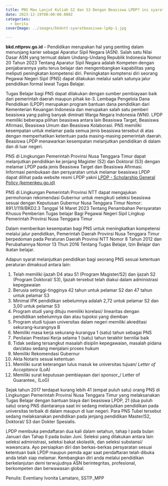 ```yaml
---
title: PNS Mau Lanjut Kuliah S2 dan S3 Dengan Beasiswa LPDP? ini syaratnya
date: 2023-12-19T00:00:00.000Z
categories:
  - berita
coverImage: ../images/bkdntt-syaratbeasiswa-lpdp-1.jpg

---
```


**bkd.nttprov.go.id** – Pendidikan merupakan hal yang penting dalam menunjang karier sebagai Aparatur Sipil Negara (ASN). Salah satu Nilai Dasar ASN yang termuat dalam Undang-Undang Republik Indonesia Nomor 20 Tahun 2023 Tentang Aparatur Sipil Negara adalah Kompeten dengan penjabarannya yaitu terus belajar dan mengembangkan kapabilitas yang meliputi peningkatan kompetensi diri. Peningkatan komptensi diri seorang Pegawai Negeri Sipil (PNS) dapat dilakukan melalui salah satunya jalur pendidikan formal lewat Tugas Belajar.

Tugas Belajar bagi PNS dapat dilakukan dengan sumber pembiayaan baik dari pemerintah daerah maupun pihak ke-3. Lembaga Pengelola Dana Pendidikan (LPDP) merupakan program bantuan dana pendidikan dari Kementerian Keuangan Indonesia dan merupakan salah satu pemberi beasiswa yang paling banyak diminati Warga Negara Indonesia (WNI). LPDP memiliki beberapa pilihan beasiswa antara lain Beasiswa Target, Beasiswa Afirmasi, Beasiswa Umum dan Beasiswa Kolaborasi. PNS memiliki kesempatan untuk melamar pada semua jenis beasiswa tersebut di atas dengan memperhatikan ketentuan pada masing-masing pemerintah daerah. Beasiswa LPDP menawarkan kesempatan melanjutkan pendidikan di dalam dan di luar negeri.

PNS di Lingkungan Pemerintah Provinsi Nusa Tenggara Timur dapat melanjutkan pendidikan ke jenjang Magister (S2) dan Doktoral (S3) dengan melamar LPDP pada jenis Beasiswa Target dan Beasiswa Afirmasi. Informasi pembukaan dan persyaratan untuk melamar beasiswa LPDP dapat dilihat pada website resmi LPDP yakni [LPDP - Scholarship General Policy (kemenkeu.go.id)](https://lpdp.kemenkeu.go.id/en/beasiswa/kebijakan-umum/)

PNS di Lingkungan Pemerintah Provinsi NTT dapat mengajukan permohonan rekomendasi Gubernur untuk mengikuti seleksi beasiswa sesuai dengan Keputusan Gubernur Nusa Tenggara Timur Nomor: 891.1/119/BKD2.3 Tanggal 14 Maret 2023 Tentang Penambahan Persyaratan Khusus Pemberian Tugas belajar Bagi Pegawai Negeri Sipil Lingkup Pemerintah Provinsi Nusa Tenggara Timur

Dalam memberikan kesempatan bagi PNS untuk meningkatkan kompetensi melalui jalur pendidikan, Pemerintah Daerah Provinsi Nusa Tenggara Timur berpedoman pada Peraturan Daerah Provinsi NTT Nomor 8 Tahun 2012 dan Perubahannya Nomor 13 Thun 2016 Tentang Tugas Belajar, Izin Belajar dan Ikatan belajar.

Adapun syarat melanjutkan pendidikan bagi seorang PNS sesuai ketentuan peraturan dimaksud antara lain:

1. Telah memiliki ijazah D4 atau S1 (Program Magister/S2) dan ijazah S2 (Program Doktoral/ S3), Ijazah tersebut telah diakui dalam administrasi kepegawaian
2. Berusia setinggi-tingginya 42 tahun untuk pelamar S2 dan 47 tahun untuk pelamar S3
3. Minimal IPK pendidikan sebelumnya adalah 2,72 untuk pelamar S2 dan 3,00 untuk pelamar S3
4. Program studi yang dituju memiliki korelasi/ linearitas dengan pendidikan sebelumnya dan atau tupoksi yang diemban
5. Program studi tujuan universitas dalam negeri memiliki akreditasi sekurang-kurangnya B
6. Memiliki masa kerja sekurang-kurangya 1 (satu) tahun sebagai PNS
7. Penilaian Prestasi Kerja selama 1 (satu) tahun terakhir bernilai baik
8. Tidak sedang tersangkut masalah disiplin kepegawaian, masalah pidana dan/atau sedang menjalani proses hukum
9. Memiliki Rekomendasi Gubernur
10. Akta Notaris sesuai ketentuan
11. Memiliki surat keterangan lulus masuk ke universitas tujuan/ *Letter of Acceptance* (LoA)
12. Memiliki surat keputusan pembiayaan dari sponsor\_/ Letter of Guarantee\_ (LoG)

Sejak tahun 2017 terdapat kurang lebih 41 (empat puluh satu) orang PNS di Lingkungan Pemerintah Provinsi Nusa Tenggara Timur yang melaksanakan Tugas Belajar dengan bantuan biaya dari beasiswa LPDP, 21 (dua puluh satu) orang PNS diantaranya saat ini sedang melanjutkan pendidikan pada universitas terbaik di dalam maupun di luar negeri. Para PNS Tubel tersebut sedang melaksanakan pendidikan pada jenjang pendidikan Master/S2, Doktoral/ S3 dan Dokter Spesialis.

LPDP membuka pendaftaran dua kali dalam setahun, tahap I pada bulan Januari dan Tahap II pada bulan Juni. Seleksi yang dilakukan antara lain seleksi administrasi, seleksi bakat skolastik, dan seleksi substansi/ wawancara. Ayo persiapkan diri dan berkas-berkas persyaratan sesuai ketentuan baik LPDP maupun pemda agar saat pendaftaran telah dibuka anda telah siap melamar. Kembangkan diri anda melalui pendidikan berkelanjutan demi terwujudnya ASN berintegritas, profesional, berkompeten dan berwawasan global.

Penulis: Eventiany Ivonita Lamataro, SSTP.,MPP
